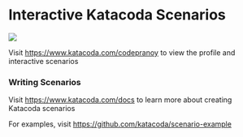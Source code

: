# Interactive Katacoda Scenarios

[![](http://shields.katacoda.com/katacoda/codepranoy/count.svg)](https://www.katacoda.com/codepranoy "Get your profile on Katacoda.com")

Visit https://www.katacoda.com/codepranoy to view the profile and interactive scenarios

### Writing Scenarios
Visit https://www.katacoda.com/docs to learn more about creating Katacoda scenarios

For examples, visit https://github.com/katacoda/scenario-example
